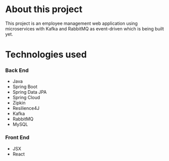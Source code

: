 # About this project
This project is an employee management web application using microservices with Kafka and RabbitMQ as event-driven which is being built yet.

# Technologies used
### Back End
- Java
- Spring Boot
- Spring Data JPA
- Spring Cloud
- Zipkin
- Resilience4J
- Kafka
- RabbitMQ
- MySQL

### Front End
- JSX
- React
